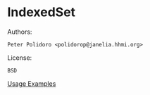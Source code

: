 IndexedSet
==========

Authors:

    Peter Polidoro <polidorop@janelia.hhmi.org>

License:

    BSD


[Usage Examples](./examples)


